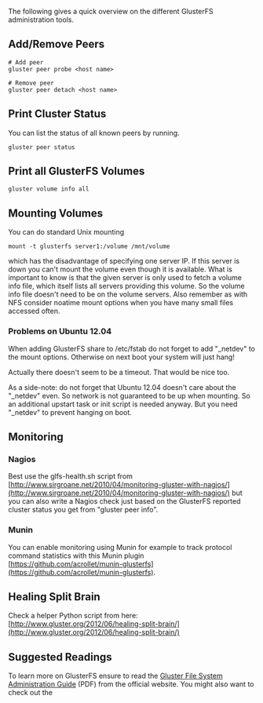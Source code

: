 The following gives a quick overview on the different GlusterFS
administration tools.

## Add/Remove Peers

    # Add peer
    gluster peer probe <host name>

    # Remove peer
    gluster peer detach <host name>

## Print Cluster Status

You can list the status of all known peers by running.

    gluster peer status

## Print all GlusterFS Volumes

    gluster volume info all

## Mounting Volumes

You can do standard Unix mounting

    mount -t glusterfs server1:/volume /mnt/volume

which has the disadvantage of specifying one server IP. If this server
is down you can't mount the volume even though it is available. What is
important to know is that the given server is only used to fetch a
volume info file, which itself lists all servers providing this volume.
So the volume info file doesn't need to be on the volume servers. Also
remember as with NFS consider noatime mount options when you have many
small files accessed often.

### Problems on Ubuntu 12.04

When adding GlusterFS share to /etc/fstab do not forget to add
"\_netdev" to the mount options. Otherwise on next boot your system will
just hang!

Actually there doesn't seem to be a timeout. That would be nice too.

As a side-note: do not forget that Ubuntu 12.04 doesn't care about the
"\_netdev" even. So network is not guaranteed to be up when mounting. So
an additional upstart task or init script is needed anyway. But you need
"\_netdev" to prevent hanging on boot.

## Monitoring
### Nagios

Best use the glfs-health.sh script from
[http://www.sirgroane.net/2010/04/monitoring-gluster-with-nagios/](http://www.sirgroane.net/2010/04/monitoring-gluster-with-nagios/)
but you can also write a Nagios check just based on the GlusterFS
reported cluster status you get from "gluster peer info".

### Munin

You can enable monitoring using Munin for example to track protocol
command statistics with this Munin plugin
[https://github.com/acrollet/munin-glusterfs](https://github.com/acrollet/munin-glusterfs).

## Healing Split Brain

Check a helper Python script from here:
[http://www.gluster.org/2012/06/healing-split-brain/](http://www.gluster.org/2012/06/healing-split-brain/)

## Suggested Readings

To learn more on GlusterFS ensure to read the [Gluster File System
Administration
Guide](http://www.gluster.org/wp-content/uploads/2012/05/Gluster_File_System-3.3.0-Administration_Guide-en-US.pdf)
(PDF) from the official website. You might also want to check out the


